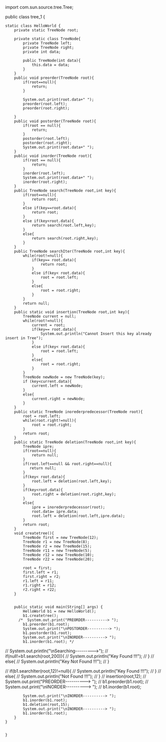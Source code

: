 import com.sun.source.tree.Tree;

public class tree_1 {

    static class HelloWorld {
        private static TreeNode root;

        private static class TreeNode{
            private TreeNode left;
            private TreeNode right;
            private int data;

            public TreeNode(int data){
                this.data = data;
            }
        }
        public void preorder(TreeNode root){
            if(root==null){
                return;
            }

            System.out.print(root.data+" ");
            preorder(root.left);
            preorder(root.right);

        }
        public void postorder(TreeNode root){
            if(root == null){
                return;
            }
            postorder(root.left);
            postorder(root.right);
            System.out.print(root.data+" ");
        }
        public void inorder(TreeNode root){
            if(root == null){
                return;
            }
            inorder(root.left);
            System.out.print(root.data+" ");
            inorder(root.right);
        }
        public TreeNode search(TreeNode root,int key){
            if(root==null){
                return root;
            }
            else if(key==root.data){
                return root;
            }
            else if(key<root.data){
                return search(root.left,key);
            }
            else{
                return search(root.right,key);
            }
        }
        public TreeNode searchIter(TreeNode root,int key){
            while(root!=null){
                if(key== root.data){
                    return root;
                }
                else if(key< root.data){
                    root = root.left;
                }
                else{
                    root = root.right;
                }
            }
            return null;
        }
        public static void insertion(TreeNode root,int key){
            TreeNode current = null;
            while(root!=null){
                current = root;
                if(key== root.data){
                    System.out.println("Cannot Insert this key already insert in Tree");
                }
                else if(key< root.data){
                    root = root.left;
                }
                else{
                    root = root.right;
                }
            }
            TreeNode newNode = new TreeNode(key);
            if (key<current.data){
                current.left = newNode;
            }
            else{
                current.right = newNode;
            }
        }
        public static TreeNode inorederpredecessor(TreeNode root){
            root = root.left;
            while(root.right!=null){
                root = root.right;
            }
            return root;
        }
        public static TreeNode deletion(TreeNode root,int key){
            TreeNode ipre;
            if(root==null){
                return null;
            }
            if(root.left==null && root.right==null){
               return null;
            }
            if(key< root.data){
                root.left = deletion(root.left,key);
            }
            if(key<root.data){
                root.right = deletion(root.right,key);
            }
            else{
                ipre = inorederpredecessor(root);
                root.data= ipre.data;
                root.left = deletion(root.left,ipre.data);
            }
            return root;
        }
        void createtree(){
            TreeNode first = new TreeNode(12);
            TreeNode r1 = new TreeNode(8);
            TreeNode r2 = new TreeNode(15);
            TreeNode r11 = new TreeNode(5);
            TreeNode r12 = new TreeNode(10);
            TreeNode r22 = new TreeNode(20);

            root = first;
            first.left = r1;
            first.right = r2;
            r1.left = r11;
            r1.right = r12;
            r2.right = r22;
        }


        public static void main(String[] args) {
            HelloWorld b1 = new HelloWorld();
            b1.createtree();
          /*  System.out.print("PREORDER----------> ");
            b1.preorder(b1.root);
            System.out.print("\nPOSTORDER----------> ");
            b1.postorder(b1.root);
            System.out.print("\nINORDER----------> ");
            b1.inorder(b1.root); */


//            System.out.println("\nSearching--------->");
//            if(null!=b1.search(root,200)){
//                System.out.println("Key Found !!!");
//            }
//            else{
//                System.out.println("Key Not Found !!!");
//            }

//            if(b1.searchIter(root,12)!=null){
//                System.out.println("Key Found !!!");
//            }
//            else{
//                System.out.println("Not Found !!!");
//            }
//            insertion(root,12);
//            System.out.print("PREORDER----------> ");
//            b1.preorder(b1.root);
//            System.out.print("\nINORDER----------> ");
//            b1.inorder(b1.root);

            System.out.print("\nINORDER----------> ");
            b1.inorder(b1.root);
            b1.deletion(root,15);
            System.out.print("\nINORDER----------> ");
            b1.inorder(b1.root);
        }
    }


    }


